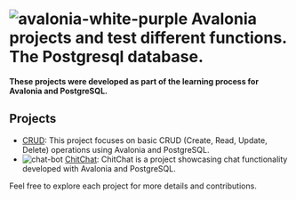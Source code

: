 # ![avalonia-white-purple](https://github.com/c3n9/Avalonia-Samples/assets/108518693/ca9608fa-12f0-4260-ab52-5463b32ab82d) Avalonia projects and test different functions. The Postgresql database.
**These projects were developed as part of the learning process for Avalonia and PostgreSQL.**
## Projects

- [CRUD](https://github.com/c3n9/Avalonia-Samples/tree/CRUD): This project focuses on basic CRUD (Create, Read, Update, Delete) operations using Avalonia and PostgreSQL.
- ![chat-bot](https://github.com/c3n9/Avalonia-Samples/assets/108518693/8fc27a0d-be68-49cd-aa43-942341263a96) [ChitChat](https://github.com/c3n9/Avalonia-Samples/tree/ChitChat): ChitChat is a project showcasing chat functionality developed with Avalonia and PostgreSQL.

Feel free to explore each project for more details and contributions.


